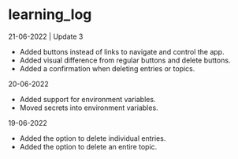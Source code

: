 # learning_log

21-06-2022 | Update 3
* Added buttons instead of links to navigate and control the app.
* Added visual difference from regular buttons and delete buttons.
* Added a confirmation when deleting entries or topics.

20-06-2022
* Added support for environment variables.
* Moved secrets into environment variables.

19-06-2022
* Added the option to delete individual entries.
* Added the option to delete an entire topic.
